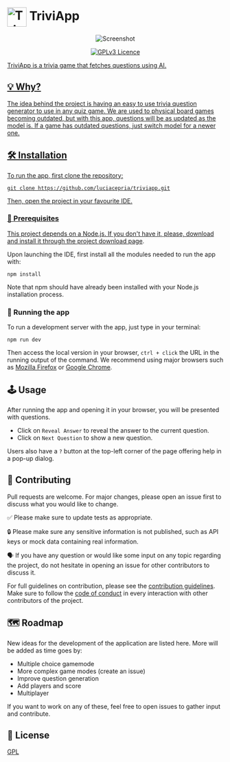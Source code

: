 # <img src="https://github.com/user-attachments/assets/ec869d49-277f-4143-93ae-19d12a813b4a" alt="TriviApp Icon" width="45" style="vertical-align: middle;"> TriviApp


<p align="center">
<img src="https://github.com/user-attachments/assets/052a9402-886f-4153-a4a1-832b0e6269ab"
  alt="Screenshot">
</p>

<p align="center">
<a href="https://www.gnu.org/licenses/gpl-3.0.html">
    <img src="https://img.shields.io/badge/Licence%20-%20GPLv3%20-%20blue"
         alt="GPLv3 Licence">
 </p>
TriviApp is a trivia game that fetches questions using AI.

## 💡 Why?
The idea behind the project is having an easy to use trivia question generator to use in any quiz game. We are used to physical board games becoming outdated, but with this app, questions will be as updated as the model is. If a game has outdated questions, just switch model for a newer one. 

## 🛠️ Installation

To run the app, first clone the repository:
```
git clone https://github.com/luciacepria/triviapp.git
```
Then, open the project in your favourite IDE.

### 🔧 Prerequisites
This project depends on a Node.js. If you don't have it, please, download and install it through the project [download page](https://nodejs.org/en/download).

Upon launching the IDE, first install all the modules needed to run the app with:
```
npm install
```
Note that npm should have already been installed with your Node.js installation process.

### 🚀 Running the app
To run a development server with the app, just type in your terminal:
```
npm run dev
```
Then access the local version in your browser, `ctrl + click` the URL in the running output of the command.
We recommend using major browsers such as [Mozilla Firefox](https://www.mozilla.org/en-US/firefox/new/) or [Google Chrome](https://www.google.com/chrome/).

## 🕹️ Usage

After running the app and opening it in your browser, you will be presented with questions.

- Click on `Reveal Answer` to reveal the answer to the current question.
- Click on `Next Question` to show a new question.

Users also have a `?` button at the top-left corner of the page offering help in a pop-up dialog.

## 🤝 Contributing

Pull requests are welcome. For major changes, please open an issue first
to discuss what you would like to change.

✅ Please make sure to update tests as appropriate.

🔒 Please make sure any sensitive information is not published, such as API keys or mock data containing real information. 

🗣️ If you have any question or would like some input on any topic regarding the project, do not hesitate in opening an issue for other contributors to discuss it.

For full guidelines on contribution, please see the [contribution guidelines](/CONTRIBUTING.md). Make sure to follow the [code of conduct](/CODE_OF_CONDUCT.md) in every interaction with other contributors of the project.

## 🗺️ Roadmap
New ideas for the development of the application are listed here. More will be added as time goes by:

- Multiple choice gamemode
- More complex game modes (create an issue)
- Improve question generation
- Add players and score
- Multiplayer

If you want to work on any of these, feel free to open issues to gather input and contribute.

## 📄 License

[GPL](/LICENSE)
